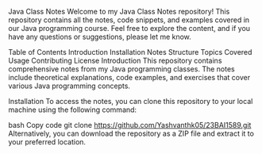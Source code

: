 Java Class Notes
Welcome to my Java Class Notes repository! This repository contains all the notes, code snippets, and examples covered in our Java programming course. Feel free to explore the content, and if you have any questions or suggestions, please let me know.

Table of Contents
Introduction
Installation
Notes Structure
Topics Covered
Usage
Contributing
License
Introduction
This repository contains comprehensive notes from my Java programming classes. The notes include theoretical explanations, code examples, and exercises that cover various Java programming concepts.

Installation
To access the notes, you can clone this repository to your local machine using the following command:

bash
Copy code
git clone https://github.com/Yashvanthk05/23BAI1589.git
Alternatively, you can download the repository as a ZIP file and extract it to your preferred location.
